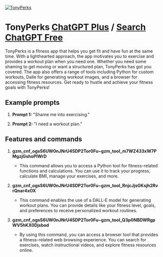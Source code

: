 
[![TonyPerks](https://files.oaiusercontent.com/file-IqlT6lceC8n7RthSLK5jKBcs?se=2123-10-16T20%3A37%3A53Z&sp=r&sv=2021-08-06&sr=b&rscc=max-age%3D31536000%2C%20immutable&rscd=attachment%3B%20filename%3Dtony.jpg&sig=8QIIw7wwndeFpe6hF2rFn%2BoTA7KI2%2BzfXr8%2BCBPPCn0%3D)](https://chat.openai.com/g/g-lJdXqUFpc-tonyperks)

# TonyPerks [ChatGPT Plus](https://chat.openai.com/g/g-lJdXqUFpc-tonyperks) / [Search ChatGPT Free](https://gptcall.net/index.html#/?search=TonyPerks)

TonyPerks is a fitness app that helps you get fit and have fun at the same time. With a lighthearted approach, the app motivates you to exercise and provides a workout plan when you need one. Whether you need some shaming to get moving or want a structured plan, TonyPerks has got you covered. The app also offers a range of tools including Python for custom workouts, Dalle for generating workout images, and a browser for accessing fitness resources. Get ready to hustle and achieve your fitness goals with TonyPerks!

## Example prompts

1. **Prompt 1:** "Shame me into exercising."

2. **Prompt 2:** "I need a workout plan."

## Features and commands

1. **gzm_cnf_ogsS6UW0nJNrU4SDP2Tor0Fu~gzm_tool_m7WZ433xW7PMgzjGshoPlWrD**

   - This command allows you to access a Python tool for fitness-related functions and calculations. You can use it to track your progress, calculate BMI, manage your exercises, and more.

2. **gzm_cnf_ogsS6UW0nJNrU4SDP2Tor0Fu~gzm_tool_RnjcJjsGKsjh2RvrQnar4xOX**

   - This command enables the use of a DALL-E model for generating workout plans. You can provide details like your fitness level, goals, and preferences to receive personalized workout routines.

3. **gzm_cnf_ogsS6UW0nJNrU4SDP2Tor0Fu~gzm_tool_Q3p0NBDWRgpWV5hKX0Djsbod**

   - By using this command, you can access a browser tool that provides a fitness-related web browsing experience. You can search for exercises, watch instructional videos, and explore fitness resources online.


